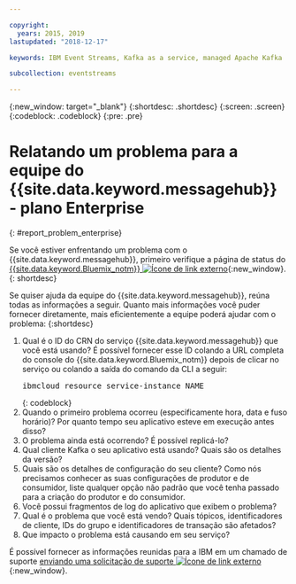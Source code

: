 ```yaml
---

copyright:
  years: 2015, 2019
lastupdated: "2018-12-17"

keywords: IBM Event Streams, Kafka as a service, managed Apache Kafka

subcollection: eventstreams

---
```


{:new_window: target="_blank"}
{:shortdesc: .shortdesc}
{:screen: .screen}
{:codeblock: .codeblock}
{:pre: .pre}

# Relatando um problema para a equipe do {{site.data.keyword.messagehub}} - plano Enterprise
{: #report_problem_enterprise}

Se você estiver enfrentando um problema com o {{site.data.keyword.messagehub}}, primeiro verifique a página de status do [{{site.data.keyword.Bluemix_notm}} ![Ícone de link externo](../../icons/launch-glyph.svg "Ícone de link externo")](https://cloud.ibm.com/status?selected=status){:new_window}.
{: shortdesc}

Se quiser ajuda da equipe do {{site.data.keyword.messagehub}}, reúna todas as informações a seguir. Quanto mais informações você puder fornecer diretamente, mais eficientemente a equipe poderá ajudar com o problema:
{:shortdesc}

1. Qual é o ID do CRN do serviço {{site.data.keyword.messagehub}} que você está usando?  É possível fornecer esse ID colando a URL
completa do console do {{site.data.keyword.Bluemix_notm}} depois de clicar no
serviço ou colando a saída do comando da CLI a seguir:<br/>
   <pre class="pre">
   ibmcloud resource service-instance NAME
   </pre>
	{: codeblock}
2. Quando o primeiro problema ocorreu (especificamente hora, data e fuso horário)?
   Por quanto tempo
seu aplicativo esteve em execução antes disso?
3. O problema ainda está ocorrendo? É possível replicá-lo?
4. Qual cliente Kafka o seu aplicativo está usando? Quais são os detalhes da versão?
5. Quais são os detalhes de configuração do seu cliente? Como nós precisamos conhecer as suas configurações de produtor e de
consumidor, liste qualquer opção não padrão que você tenha passado para a criação do produtor e do consumidor.
6. Você possui fragmentos de log do aplicativo que exibem o problema?
7. Qual é o problema que você está vendo? Quais tópicos, identificadores de cliente, IDs do grupo e identificadores de
transação são afetados?
8. Que impacto o problema está causando em seu serviço?

É possível fornecer as informações reunidas para a IBM em um chamado de suporte [enviando uma solicitação
de suporte ![Ícone de link externo](../../icons/launch-glyph.svg "Ícone de link externo")](/docs/get-support?topic=get-support-getting-customer-support#using-avatar){:new_window}.










